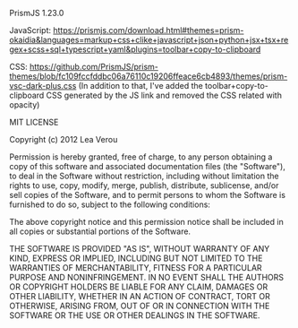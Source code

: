 PrismJS 1.23.0

JavaScript: https://prismjs.com/download.html#themes=prism-okaidia&languages=markup+css+clike+javascript+json+python+jsx+tsx+regex+scss+sql+typescript+yaml&plugins=toolbar+copy-to-clipboard

CSS: https://github.com/PrismJS/prism-themes/blob/fc109fccfddbc06a76110c19206ffeace6cb4893/themes/prism-vsc-dark-plus.css
(In addition to that, I've added the toolbar+copy-to-clipboard CSS generated by the JS link and removed the CSS related with opacity)

MIT LICENSE

Copyright (c) 2012 Lea Verou

Permission is hereby granted, free of charge, to any person obtaining a copy
of this software and associated documentation files (the "Software"), to deal
in the Software without restriction, including without limitation the rights
to use, copy, modify, merge, publish, distribute, sublicense, and/or sell
copies of the Software, and to permit persons to whom the Software is
furnished to do so, subject to the following conditions:

The above copyright notice and this permission notice shall be included in
all copies or substantial portions of the Software.

THE SOFTWARE IS PROVIDED "AS IS", WITHOUT WARRANTY OF ANY KIND, EXPRESS OR
IMPLIED, INCLUDING BUT NOT LIMITED TO THE WARRANTIES OF MERCHANTABILITY,
FITNESS FOR A PARTICULAR PURPOSE AND NONINFRINGEMENT. IN NO EVENT SHALL THE
AUTHORS OR COPYRIGHT HOLDERS BE LIABLE FOR ANY CLAIM, DAMAGES OR OTHER
LIABILITY, WHETHER IN AN ACTION OF CONTRACT, TORT OR OTHERWISE, ARISING FROM,
OUT OF OR IN CONNECTION WITH THE SOFTWARE OR THE USE OR OTHER DEALINGS IN
THE SOFTWARE.